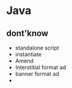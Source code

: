 # Java

## dont'know
- standalone script
- instantiate
- Amend
- Interstitial format ad
- banner format ad
- 
